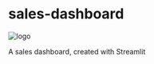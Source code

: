 
# sales-dashboard
![logo](https://user-images.githubusercontent.com/71969715/119366371-903fbd00-bcb9-11eb-8023-9eb394bf4b17.png)

A sales dashboard, created with Streamlit
